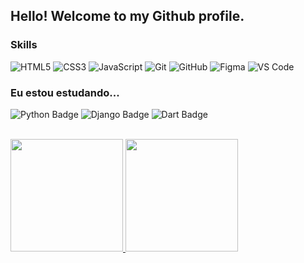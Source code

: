 ##  Hello! Welcome to my Github profile.


### Skills

<!-- (Aqui você pode adicionar tecnologias que aprendeu no curso, já listamos algumas delas, e outras que já domina)) -->

![HTML5](https://img.shields.io/badge/html5-%23E34F26.svg?style=for-the-badge&logo=html5&logoColor=white)
![CSS3](https://img.shields.io/badge/css3-%231572B6.svg?style=for-the-badge&logo=css3&logoColor=white)
![JavaScript](https://img.shields.io/badge/javascript-%23323330.svg?style=for-the-badge&logo=javascript&logoColor=%23F7DF1E)
![Git](https://img.shields.io/badge/git-%23F05033.svg?style=for-the-badge&logo=git&logoColor=white)
![GitHub](https://img.shields.io/badge/github-%23121011.svg?style=for-the-badge&logo=github&logoColor=white)
![Figma](https://img.shields.io/badge/figma-%23F24E1E.svg?style=for-the-badge&logo=figma&logoColor=white)
![VS Code](https://img.shields.io/badge/VS%20Code-0078d7.svg?style=for-the-badge&logo=visual-studio-code&logoColor=white)


  ### Eu estou estudando... 
<div style="display: inline_block">
  
  ![Python Badge](https://img.shields.io/badge/Python-3776AB?logo=python&logoColor=fff&style=flat-square)
  ![Django Badge](https://img.shields.io/badge/Django-092E20?logo=django&logoColor=fff&style=flat-square)
  ![Dart Badge](https://img.shields.io/badge/Dart-0175C2?logo=dart&logoColor=fff&style=flat-square)
  
 
</div><br/>

<div>

<a href="https://github.com/vianayyasmin">
<img height="180em" src="https://github-readme-stats.vercel.app/api/top-langs/?username=vianayyasmin&layout=compact&langs_count=7&theme=dark"/>
<img height="180em" src="https://github-readme-stats.vercel.app/api?username=vianayyasmin&show_icons=true&theme=dark&include_all_commits=true&count_private=true"/>
</div>



